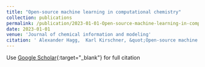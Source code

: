 ```yaml
---
title: "Open-source machine learning in computational chemistry"
collection: publications
permalink: /publication/2023-01-01-Open-source-machine-learning-in-computational-chemistry
date: 2023-01-01
venue: 'Journal of chemical information and modeling'
citation: ' Alexander Hagg,  Karl Kirschner, &quot;Open-source machine learning in computational chemistry.&quot; Journal of chemical information and modeling, 2023.'
---
```

Use [Google Scholar](https://scholar.google.com/scholar?q=Open+source+machine+learning+in+computational+chemistry){:target="_blank"} for full citation